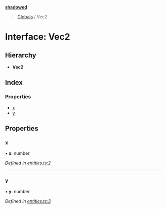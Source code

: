 **[shadowed](../README.md)**

> [Globals](../README.md) / Vec2

# Interface: Vec2

## Hierarchy

* **Vec2**

## Index

### Properties

* [x](vec2.md#x)
* [y](vec2.md#y)

## Properties

### x

•  **x**: number

*Defined in [entities.ts:2](https://github.com/MD4/shadowed/blob/68d87a0/src/entities.ts#L2)*

___

### y

•  **y**: number

*Defined in [entities.ts:3](https://github.com/MD4/shadowed/blob/68d87a0/src/entities.ts#L3)*
